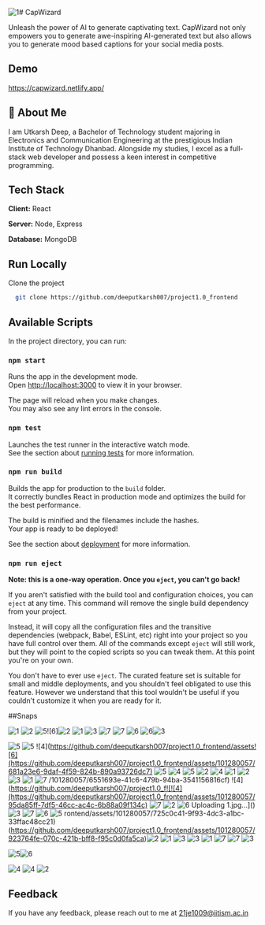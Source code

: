 ![1](https://github.com/deeputkarsh007/project1.0_frontend/assets/101280057/61d6dc57-75d4-4639-920f-a29d3b96495e)# CapWizard

Unleash the power of AI to generate captivating text. CapWizard not only empowers you to generate awe-inspiring AI-generated text but also allows you to generate mood based captions for your social media posts.

## Demo

https://capwizard.netlify.app/


## 🚀 About Me

I am Utkarsh Deep, a Bachelor of Technology student majoring in Electronics and Communication Engineering at the prestigious Indian Institute of Technology Dhanbad. Alongside my studies, I excel as a full-stack web developer and possess a keen interest in competitive programming.









## Tech Stack

**Client:** React

**Server:** Node, Express

**Database:** MongoDB 


## Run Locally

Clone the project

```bash
  git clone https://github.com/deeputkarsh007/project1.0_frontend
```

## Available Scripts

In the project directory, you can run:

### `npm start`

Runs the app in the development mode.\
Open [http://localhost:3000](http://localhost:3000) to view it in your browser.

The page will reload when you make changes.\
You may also see any lint errors in the console.

### `npm test`

Launches the test runner in the interactive watch mode.\
See the section about [running tests](https://facebook.github.io/create-react-app/docs/running-tests) for more information.

### `npm run build`

Builds the app for production to the `build` folder.\
It correctly bundles React in production mode and optimizes the build for the best performance.

The build is minified and the filenames include the hashes.\
Your app is ready to be deployed!

See the section about [deployment](https://facebook.github.io/create-react-app/docs/deployment) for more information.

### `npm run eject`

**Note: this is a one-way operation. Once you `eject`, you can't go back!**

If you aren't satisfied with the build tool and configuration choices, you can `eject` at any time. This command will remove the single build dependency from your project.

Instead, it will copy all the configuration files and the transitive dependencies (webpack, Babel, ESLint, etc) right into your project so you have full control over them. All of the commands except `eject` will still work, but they will point to the copied scripts so you can tweak them. At this point you're on your own.

You don't have to ever use `eject`. The curated feature set is suitable for small and middle deployments, and you shouldn't feel obligated to use this feature. However we understand that this tool wouldn't be useful if you couldn't customize it when you are ready for it.

##Snaps


![1](https://github.com/deeputkarsh007/project1.0_frontend/assets/101280057/9b2f7dd5-b928-405e-afed-b2153ab322f2)
![2](https://github.com/deeputkarsh007/project1.0_frontend/assets/101280057/2bf4cc61-0275-41a5-a02b-06b90ab818fe)
![5](https://github.com/deeputkarsh007/project1.0_frontend/assets/101280057/bb614b99-e163-4cc4-875a-afeb32e10a9f)![6]![2](https://github.com/deeputkarsh007/project1.0_frontend/assets/101280057/a2e0faf0-11fa-4b9f-b85b-93830a38ef74)
![1](https://github.com/deeputkarsh007/project1.0_frontend/assets/101280057/915af117-a910-433a-94c0-38690da01fd4)
![3](https://github.com/deeputkarsh007/project1.0_frontend/assets/101280057/d16cf8a2-2e88-42e3-ba80-42070f54415b)
![7](https://github.com/deeputkarsh007/project1.0_frontend/assets/101280057/2266ddcd-19fc-4aa0-8198-2bf0e7d822ed)
![7](https://github.com/deeputkarsh007/project1.0_frontend/assets/101280057/80f5eac5-510b-481d-b51a-04018e407723)
![6](https://github.com/deeputkarsh007/project1.0_frontend/assets/101280057/487495fe-9107-49cd-a1c2-8f380fcb2e94)
![6](https://github.com/deeputkarsh007/project1.0_frontend/assets/101280057/b1edc22b-31f2-419a-95de-ea4bb7860268)![3](https://github.com/deeputkarsh007/project1.0_frontend/assets/101280057/d090f8ab-0293-40b5-accb-63008b8e474b)

![5](https://github.com/deeputkarsh007/project1.0_frontend/assets/101280057/5d220a92-c652-4b2b-b7c4-2e407c7aa4d0)
![5](https://github.com/deeputkarsh007/project1.0_frontend/assets/101280057/c33bb376-dad1-4d76-a544-56137c22f544)
![4](https://github.com/deeputkarsh007/project1.0_frontend/assets![6](https://github.com/deeputkarsh007/project1.0_frontend/assets/101280057/681a23e6-9daf-4f59-824b-890a93726dc7)
![5](https://github.com/deeputkarsh007/project1.0_frontend/assets/101280057/c6ceba55-e5d7-4e7c-857e-4c6a2da5f039)
![4](https://github.com/deeputkarsh007/project1.0_frontend/assets/101280057/cbb74c89-d641-4e69-8856-868f4cd3667b)
![5](https://github.com/deeputkarsh007/project1.0_frontend/assets/101280057/be03248f-6bc8-4703-986c-e02b11ed8705)
![2](https://github.com/deeputkarsh007/project1.0_frontend/assets/101280057/7d3082d8-aac6-43c5-bead-c8dffc1251ac)
![4](https://github.com/deeputkarsh007/project1.0_frontend/assets/101280057/a9a59e64-08a7-4c21-9db8-3c42a6e4b399)
![1](https://github.com/deeputkarsh007/project1.0_frontend/assets/101280057/a5496147-ad5a-403b-921f-5415160ee3ed)
![2](https://github.com/deeputkarsh007/project1.0_frontend/assets/101280057/50ea4da0-4de9-467b-a74f-1add86e3cc4f)
![3](https://github.com/deeputkarsh007/project1.0_frontend/assets/101280057/e43766d0-ed76-4f70-9784-07f7a9a96fc2)
![1](https://github.com/deeputkarsh007/project1.0_frontend/assets/101280057/36b8ceff-6f6a-4a11-846c-17a7a74a3de1)
![7](https://github.com/deeputkarsh007/project1.0_frontend/assets/101280057/699e2398-300e-4d4c-b0ee-dd1e9379f7b0)
/101280057/6551693e-41c6-479b-94ba-3541156816cf)
![4](https://github.com/deeputkarsh007/project1.0_f![![4](https://github.com/deeputkarsh007/project1.0_frontend/assets/101280057/95da85ff-7df5-46cc-ac4c-6b88a09f134c)
![7](https://github.com/deeputkarsh007/project1.0_frontend/assets/101280057/463d17bf-74bb-4d0f-b28d-0e52ba176e33)
![2](https://github.com/deeputkarsh007/project1.0_frontend/assets/101280057/2eacef86-4e6b-4541-9f3f-e34f8ea84c76)
![6](https://github.com/deeputkarsh007/project1.0_frontend/assets/101280057/08e47817-6abe-481c-a622-fec3cb859063)
Uploading 1.jpg…]()
![3](https://github.com/deeputkarsh007/project1.0_frontend/assets/101280057/5cff6215-5577-4e0d-9715-9234b798620f)
![7](https://github.com/deeputkarsh007/project1.0_frontend/assets/101280057/0f1dd0b8-e564-412f-97b7-6a52da47c94c)
![6](https://github.com/deeputkarsh007/project1.0_frontend/assets/101280057/a22b83e8-7fa1-4caf-adaf-c15379e5ea5e)
![5](https://github.com/deeputkarsh007/project1.0_frontend/assets/101280057/6b321ec6-693d-4ce7-9ecf-93e2aded8846)
rontend/assets/101280057/725c0c41-9f93-4dc3-a1bc-33ffac48cc21)
(https://github.com/deeputkarsh007/project1.0_frontend/assets/101280057/923764fe-070c-421b-bff8-f95c0d0fa5ca)![2](https://github.com/deeputkarsh007/project1.0_frontend/assets/101280057/69eeac11-baed-4ceb-bf61-734b358f7b11)
![1](https://github.com/deeputkarsh007/project1.0_frontend/assets/101280057/452aa31d-cf6c-49eb-839c-faf4b4a8a533)
![3](https://github.com/deeputkarsh007/project1.0_frontend/assets/101280057/0e2e8871-c943-4138-aacc-87abc745d9bf)
![3](https://github.com/deeputkarsh007/project1.0_frontend/assets/101280057/6b9e1330-e4a3-425e-88ac-7faf58d84865)
![1](https://github.com/deeputkarsh007/project1.0_frontend/assets/101280057/e070db3c-0b56-4d8b-819e-7dd361c2f128)
![7](https://github.com/deeputkarsh007/project1.0_frontend/assets/101280057/fcfbe4d2-fe1b-4ad5-969d-df7508c6dedf)
![7](https://github.com/deeputkarsh007/project1.0_frontend/assets/101280057/bf6c5072-16d7-4348-972b-5009cd99a701)
![3](https://github.com/deeputkarsh007/project1.0_frontend/assets/101280057/645db1ee-168e-40b0-8055-41e7ab2b29da)


![5](https://github.com/deeputkarsh007/project1.0_frontend/assets/101280057/1f512f03-5193-4ccc-95c1-9c48ded62dd2)![6](https://github.com/deeputkarsh007/project1.0_frontend/assets/101280057/f61f06b2-18e2-4629-83f7-60983b84f17f)

![4](https://github.com/deeputkarsh007/project1.0_frontend/assets/101280057/38ead331-4a03-4d19-8c5e-dd1aac9c300a)
![4](https://github.com/deeputkarsh007/project1.0_frontend/assets/101280057/41665f8e-bd9d-4a85-a1d2-bce8f1a1a7d1)
![2](https://github.com/deeputkarsh007/project1.0_frontend/assets/101280057/2d354b9e-20c5-487f-8cc4-0269a1ba0d08)

## Feedback

If you have any feedback, please reach out to me at 21je1009@iitism.ac.in
